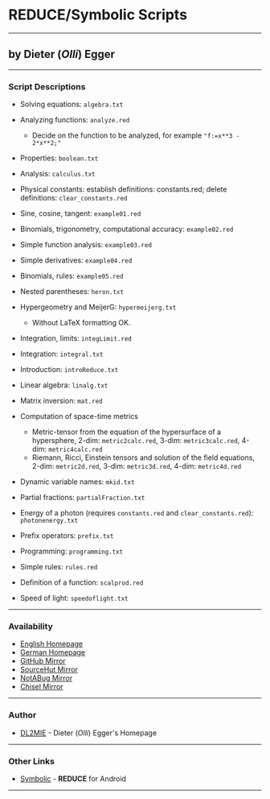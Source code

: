 # REDUCE/Symbolic Scripts

----

## by Dieter (*Olli*) Egger

----

### Script Descriptions

- Solving equations: `algebra.txt`

- Analyzing functions: `analyze.red`
  - Decide on the function to be analyzed, for example `"f:=x**3 - 2*x**2;"`

- Properties: `boolean.txt`

- Analysis: `calculus.txt`

- Physical constants: establish definitions: constants.red; delete definitions: `clear_constants.red`

- Sine, cosine, tangent: `example01.red`

- Binomials, trigonometry, computational accuracy: `example02.red`

- Simple function analysis: `example03.red`

- Simple derivatives: `example04.red`

- Binomials, rules: `example05.red`

- Nested parentheses: `heron.txt`

- Hypergeometry and MeijerG: `hypermeijerg.txt`
  - Without LaTeX formatting OK.

- Integration, limits: `integLimit.red`

- Integration: `integral.txt`

- Introduction: `introReduce.txt`

- Linear algebra: `linalg.txt`

- Matrix inversion: `mat.red`

- Computation of space-time metrics
  - Metric-tensor from the equation of the hypersurface of a hypersphere, 2-dim: `metric2calc.red`, 3-dim: `metric3calc.red`, 4-dim: `metric4calc.red`
  - Riemann, Ricci, Einstein tensors and solution of the field equations, 2-dim: `metric2d.red`, 3-dim: `metric3d.red`, 4-dim: `metric4d.red`

- Dynamic variable names: `mkid.txt`

- Partial fractions: `partialFraction.txt`

- Energy of a photon (requires `constants.red` and `clear_constants.red`): `photonenergy.txt`

- Prefix operators: `prefix.txt`

- Programming: `programming.txt`

- Simple rules: `rules.red`

- Definition of a function: `scalprod.red`

- Speed of light: `speedoflight.txt`

----

### Availability

- [English Homepage](https://reduce-algebra.sourceforge.io/tutorials/EggerScripts.en.php)
- [German Homepage](https://reduce-algebra.sourceforge.io/tutorials/EggerScripts.php)
- [GitHub Mirror](https://github.com/reduce-algebra/olli-scripts)
- [SourceHut Mirror](https://git.sr.ht/~trn/olli-scripts)
- [NotABug Mirror](https://notabug.org/reduce-algebra/olli-scripts)
- [Chisel Mirror](https://chiselapp.com/user/reduce-algebra/repository/olli-scripts/)

----

### Author

- [DL2MIE](https://dl2mie.darc.de/) - Dieter (*Olli*) Egger's Homepage

----

### Other Links

- [Symbolic](https://play.google.com/store/apps/details?id=de.dieteregger.symbolic) - **REDUCE** for Android

----
